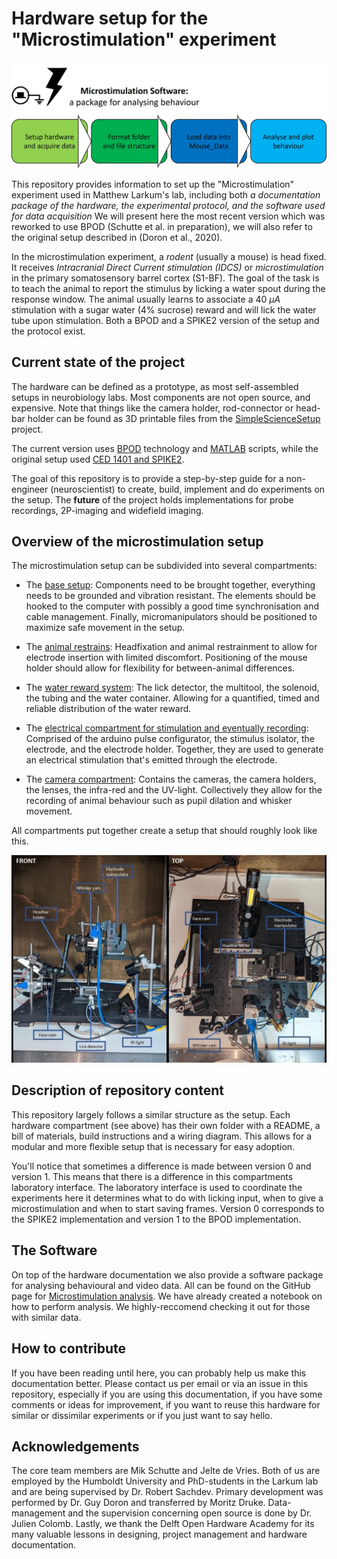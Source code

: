 # Hardware setup for the "Microstimulation" experiment 
<img src=pictures/repo_header.jpg alt=header width="800" style="float: middle;"/>

This repository provides information to set up the "Microstimulation" experiment used in Matthew Larkum's lab, including both *a documentation package of the hardware, the experimental protocol, and the software used for data acquisition* 
We will present here the most recent version which was reworked to use BPOD (Schutte et al. in preparation), we will also refer to the original setup described in (Doron et al., 2020).

In the microstimulation experiment, a *rodent* (usually a mouse) is head fixed. It receives *Intracranial Direct Current stimulation (IDCS)* or  *microstimulation* in the primary somatosensory barrel cortex (S1-BF). The goal of the task is to teach the animal to report the stimulus by licking a water spout during the response window. The animal usually learns to associate a 40 $\mu A$  stimulation with a sugar water (4% sucrose) reward and will lick the water tube upon stimulation. Both a BPOD and a SPIKE2 version of the setup and the protocol exist. 


## Current state of the project

The hardware can be defined as a prototype, as most self-assembled setups in neurobiology labs. Most components are not open source, and expensive. Note that things like the camera holder, rod-connector or head-bar holder can be found as 3D printable files from the [SimpleScienceSetup](https://github.com/mik-schutte/SimpleScienceSetup) project.

The current version uses [BPOD](https://sanworks.io/shop/products.php?productFamily=bpod) technology and [MATLAB](mathworks.com/campaigns/products/trials.html?gclid=CjwKCAiAmsurBhBvEiwA6e-WPC8ymdKjoKsw-h0QvnPUYUxUiHMEaFBh7Eg0xaEl5rYMuemgdsWKdBoC2_kQAvD_BwE&ef_id=CjwKCAiAmsurBhBvEiwA6e-WPC8ymdKjoKsw-h0QvnPUYUxUiHMEaFBh7Eg0xaEl5rYMuemgdsWKdBoC2_kQAvD_BwE:G:s&s_kwcid=AL!8664!3!462958882966!e!!g!!matlab%20download&s_eid=ppc_10961695282&q=matlab+download&gad_source=1) scripts, while the original setup used [CED 1401 and SPIKE2](https://ced.co.uk/products/spkovin). 

The goal of this repository is to provide a step-by-step guide for a non-engineer (neuroscientist) to create, build, implement and do experiments on the setup. The **future** of the project holds implementations for probe recordings, 2P-imaging and widefield imaging.


## Overview of the microstimulation setup

The microstimulation setup can be subdivided into several compartments:

* The [base setup](10_basesetup/base_readme.md): Components need to be brought together, everything needs to be grounded and vibration resistant. The elements should be hooked to the computer with possibly a good time synchronisation and cable management. Finally, micromanipulators should be positioned to maximize safe movement in the setup.

* The [animal restrains](11_animalrestrains/AR_readme.md): Headfixation and animal restrainment to allow for electrode insertion with limited discomfort. Positioning of the mouse holder should allow for flexibility for between-animal differences.

* The [water reward system](12_water-reward/WR_readme.md): The lick detector, the multitool, the solenoid, the tubing and the water container. Allowing for a quantified, timed and reliable distribution of the water reward.

* The [electrical compartment for stimulation and eventually recording](13_stimulation-recoding/stim_rec_readme.md): Comprised of the arduino pulse configurator, the stimulus isolator, the electrode, and the electrode holder. Together, they are used to generate an electrical stimulation that's emitted through the electrode.

* The [camera compartment](14_videorecording/vid_r_readme.md): Contains the cameras, the camera holders, the lenses, the infra-red and the UV-light. Collectively they allow for the recording of animal behaviour such as pupil dilation and whisker movement.



All compartments put together create a setup that should roughly look like this. 

![Overview of the setup from the side and from above](pictures/microstim-overview.jpg)


## Description of repository content

This repository largely follows a similar structure as the setup. Each hardware compartment (see above) has their own folder with a README, a bill of materials, build instructions and a wiring diagram. This allows for a modular and more flexible setup that is necessary for easy adoption. 

You'll notice that sometimes a difference is made between version 0 and version 1. This means that there is a difference in this compartments laboratory interface. The laboratory interface is used to coordinate the experiments here it determines what to do with licking input, when to give a microstimulation and when to start saving frames. Version 0 corresponds to the SPIKE2 implementation and version 1 to the BPOD implementation.


## The Software

On top of the hardware documentation we also provide a software package for analysing behavioural and video data. All can be found on the GitHub page for [Microstimulation analysis](https://github.com/mik-schutte/Microstimulation). We have already created a notebook on how to perform analysis. We highly-reccomend checking it out for those with similar data.


## How to contribute 

If you have been reading until here, you can probably help us make this documentation better. Please contact us per email or via an issue in this repository, especially if you are using this documentation, if you have some comments or ideas for improvement, if you want to reuse this hardware for similar or dissimilar experiments or if you just want to say hello. 


## Acknowledgements

The core team members are Mik Schutte and Jelte de Vries. Both of us are employed by the Humboldt University and PhD-students in the Larkum lab and are being supervised by Dr. Robert Sachdev. Primary development was performed by Dr. Guy Doron and transferred by Moritz Druke. Data-management and the supervision concerning open source is done by Dr. Julien Colomb. Lastly, we thank the Delft Open Hardware Academy for its many valuable lessons in designing, project management and hardware documentation.

